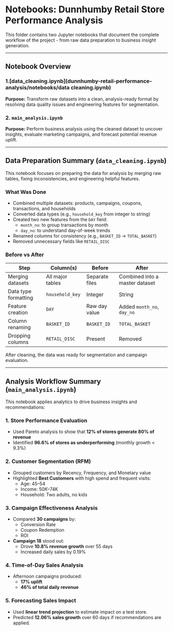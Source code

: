 # Notebooks: Dunnhumby Retail Store Performance Analysis

This folder contains two Jupyter notebooks that document the complete workflow of the project - from raw data preparation to business insight generation.


---

## Notebook Overview

### 1.[data_cleaning.ipynb](dunnhumby-retail-performance-analysis/notebooks/data cleaning.ipynb) 
**Purpose:** Transform raw datasets into a clean, analysis-ready format by resolving data quality issues and engineering features for segmentation.

### 2. `main_analysis.ipynb`  
**Purpose:** Perform business analysis using the cleaned dataset to uncover insights, evaluate marketing campaigns, and forecast potential revenue uplift.

---

## Data Preparation Summary (`data_cleaning.ipynb`)

This notebook focuses on preparing the data for analysis by merging raw tables, fixing inconsistencies, and engineering helpful features.

### What Was Done

- Combined multiple datasets: products, campaigns, coupons, transactions, and households
- Converted data types (e.g., `household_key` from integer to string)
- Created two new features from the `DAY` field:  
  - `month_no`: to group transactions by month  
  - `day_no`: to understand day-of-week trends  
- Renamed columns for consistency (e.g., `BASKET_ID` → `TOTAL_BASKET`)
- Removed unnecessary fields like `RETAIL_DISC`

### Before vs After

| Step                  | Column(s)         | Before                          | After                              |
|-----------------------|-------------------|----------------------------------|------------------------------------|
| Merging datasets      | All major tables  | Separate files                  | Combined into a master dataset     |
| Data type formatting  | `household_key`   | Integer                          | String                             |
| Feature creation      | `DAY`             | Raw day value                    | Added `month_no`, `day_no`         |
| Column renaming       | `BASKET_ID`       | `BASKET_ID`                      | `TOTAL_BASKET`                     |
| Dropping columns      | `RETAIL_DISC`     | Present                          | Removed                            |


After cleaning, the data was ready for segmentation and campaign evaluation.

---

## Analysis Workflow Summary (`main_analysis.ipynb`)

This notebook applies analytics to drive business insights and recommendations:

### 1. Store Performance Evaluation
- Used Pareto analysis to show that **12% of stores generate 80% of revenue**
- Identified **96.6% of stores as underperforming** (monthly growth < 9.3%)

### 2. Customer Segmentation (RFM)
- Grouped customers by Recency, Frequency, and Monetary value
- Highlighted **Best Customers** with high spend and frequent visits:
  - Age: 45–54  
  - Income: $50K–$74K  
  - Household: Two adults, no kids

### 3. Campaign Effectiveness Analysis
- Compared **30 campaigns** by:
  - Conversion Rate
  - Coupon Redemption
  - ROI
- **Campaign 18** stood out:
  - Drove **10.8% revenue growth** over 55 days
  - Increased daily sales by 0.19%

### 4. Time-of-Day Sales Analysis
- Afternoon campaigns produced:
  - **17% uplift**
  - **46% of total daily revenue**

### 5. Forecasting Sales Impact
- Used **linear trend projection** to estimate impact on a test store.
- Predicted **12.06% sales growth** over 60 days if recommendations are applied.
